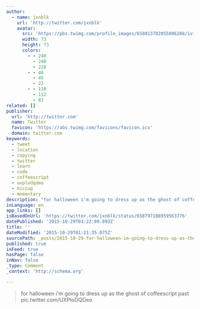 ```yaml
---
author:
  - name: jxnblk
    url: 'http://twitter.com/jxnblk'
    avatar:
      src: 'https://pbs.twimg.com/profile_images/658013702055006208/iv1kwgNB_bigger.png'
      width: 73
      height: 73
      colors:
        - - 240
          - 240
          - 228
        - - 46
          - 45
          - 22
        - - 110
          - 112
          - 83
related: []
publisher:
  url: 'http://twitter.com'
  name: Twitter
  favicon: 'https://abs.twimg.com/favicons/favicon.ico'
  domain: twitter.com
keywords:
  - tweet
  - location
  - copying
  - twitter
  - learn
  - code
  - coffeescript
  - uxplodqdeo
  - hiccup
  - momentary
description: "for halloween i'm going to dress up as the ghost of coffeescript past pic.twitter.com/UXPloDQDeo"
inLanguage: en
app_links: []
isBasedOnUrl: 'https://twitter.com/jxnblk/status/658797108959563776'
datePublished: '2015-10-29T01:22:09.893Z'
title: ''
dateModified: '2015-10-29T01:21:35.075Z'
sourcePath: _posts/2015-10-29-for-halloween-im-going-to-dress-up-as-the-ghost-of-coffeesc.md
published: true
inFeed: true
hasPage: false
inNav: false
_type: Comment
_context: 'http://schema.org'

---
```

> for halloween i'm going to dress up as the ghost of coffeescript past pic&period;twitter&period;com&sol;UXPloDQDeo